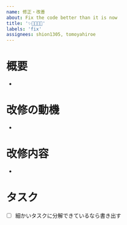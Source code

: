 ```yaml
---
name: 修正・改善
about: Fix the code better than it is now
title: '✨🐛📝🔥🔧'
labels: 'fix'
assignees: shion1305, tomoyahiroe
---
```


# 概要

-

# 改修の動機

-

# 改修内容

-

# タスク

- [ ] 細かいタスクに分解できているなら書き出す
